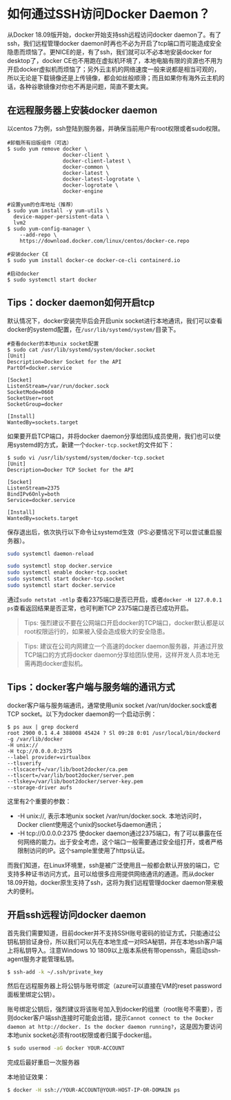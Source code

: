 # 如何通过SSH访问Docker Daemon？

从Docker 18.09版开始，docker开始支持ssh远程访问docker daemon了。有了ssh，我们远程管理docker daemon时再也不必为开启了tcp端口而可能造成安全隐患而烦恼了。更NICE的是，有了ssh，我们就可以不必本地安装docker for desktop了，docker CE也不用跑在虚拟机环境了，本地电脑有限的资源也不用为开启docker虚拟机而烦恼了；另外云主机的网络速度一般来说都是相当可观的，所以无论是下载镜像还是上传镜像，都会如丝般顺滑；而且如果你有海外云主机的话，各种谷歌镜像对你也不再是问题，简直不要太爽。

## 在远程服务器上安装docker daemon
以centos 7为例，ssh登陆到服务器，并确保当前用户有root权限或者sudo权限。
```shell
#卸载所有旧版组件（可选）
$ sudo yum remove docker \
                  docker-client \
                  docker-client-latest \
                  docker-common \
                  docker-latest \
                  docker-latest-logrotate \
                  docker-logrotate \
                  docker-engine

#设置yum的仓库地址（推荐）
$ sudo yum install -y yum-utils \
  device-mapper-persistent-data \
  lvm2
$ sudo yum-config-manager \
    --add-repo \
    https://download.docker.com/linux/centos/docker-ce.repo

#安装docker CE
$ sudo yum install docker-ce docker-ce-cli containerd.io

#启动docker
$ sudo systemctl start docker
```

## Tips：docker daemon如何开启tcp

默认情况下，docker安装完毕后会开启unix socket进行本地通讯，我们可以查看docker的systemd配置，在`/usr/lib/systemd/system/`目录下。
```shell
#查看docker的本地unix socket配置
$ sudo cat /usr/lib/systemd/system/docker.socket 
[Unit]
Description=Docker Socket for the API
PartOf=docker.service

[Socket]
ListenStream=/var/run/docker.sock
SocketMode=0660
SocketUser=root
SocketGroup=docker

[Install]
WantedBy=sockets.target
```

如果要开启TCP端口，并将docker daemon分享给团队成员使用，我们也可以使用systemd的方式，新建一个`docker-tcp.socket`的文件如下：
```shell
$ sudo vi /usr/lib/systemd/system/docker-tcp.socket 
[Unit]
Description=Docker TCP Socket for the API

[Socket]
ListenStream=2375
BindIPv6Only=both
Service=docker.service

[Install]
WantedBy=sockets.target
```
保存退出后，依次执行以下命令让systemd生效（PS:必要情况下可以尝试重启服务器）。
```sh
sudo systemctl daemon-reload

sudo systemctl stop docker.service
sudo systemctl enable docker-tcp.socket
sudo systemctl start docker-tcp.socket
sudo systemctl start docker.service
```
通过`sudo netstat -ntlp` 查看2375端口是否已开启，或者`docker -H 127.0.0.1 ps`查看返回结果是否正常，也可判断TCP 2375端口是否已成功开启。

> Tips: 强烈建议不要在公网端口开启docker的TCP端口，docker默认都是以root权限运行的，如果被入侵会造成极大的安全隐患。

> Tips: 建议在公司内网建立一个高速的docker daemon服务器，并通过开放TCP端口的方式将docker daemon分享给团队使用，这样开发人员本地无需再跑docker虚拟机。

## Tips：docker客户端与服务端的通讯方式
docker客户端与服务端通讯，通常使用unix socket /var/run/docker.sock或者TCP socket。以下为docker daemon的一个启动示例：
```shell
$ ps aux | grep dockerd
root 2900 0.1 4.4 388008 45424 ? Sl 09:28 0:01 /usr/local/bin/dockerd -g /var/lib/docker 
-H unix:// 
-H tcp://0.0.0.0:2375 
--label provider=virtualbox 
--tlsverify 
--tlscacert=/var/lib/boot2docker/ca.pem
--tlscert=/var/lib/boot2docker/server.pem
--tlskey=/var/lib/boot2docker/server-key.pem
--storage-driver aufs
```
这里有2个重要的参数：
- -H unix://, 表示本地unix socket /var/run/docker.sock. 本地访问时，Docker client使用这个unix的socket与daemon通讯；
- -H tcp://0.0.0.0:2375 使docker daemon通过2375端口，有了可以暴露在任何网络的能力。出于安全考虑，这个端口一般需要通过安全组打开，或者严格限制访问的IP。这个sample里使用了https认证。

而我们知道，在Linux环境里，ssh是被广泛使用且一般都会默认开放的端口，它支持多种证书访问方式，且可以给很多应用提供网络通讯的通道。而从docker 18.09开始，docker原生支持了ssh，这将为我们远程管理docker daemon带来极大的便利。

## 开启ssh远程访问docker daemon

首先我们需要知道，目前docker并不支持SSH账号密码的验证方式，只能通过公钥私钥验证身份，所以我们可以先在本地生成一对RSA秘钥，并在本地ssh客户端上将私钥导入。注意Windows 10 1809以上版本系统有带openssh，需启动ssh-agent服务才能管理私钥。
```sh
$ ssh-add -k ~/.ssh/private_key
```
然后在远程服务器上将公钥与账号绑定（azure可以直接在VM的reset password面板里绑定公钥）。

账号绑定公钥后，强烈建议将该账号加入到docker的组里（root账号不需要），否则docker客户端ssh连接时可能会出错，提示`Cannot connect to the Docker daemon at http://docker. Is the docker daemon running?`，这是因为要访问本地unix socket必须有root权限或者归属于docker组。
```sh
$ sudo usermod -aG docker YOUR-ACCOUNT
```
完成后最好重启一次服务器

本地验证效果：
```sh
$ docker -H ssh://YOUR-ACCOUNT@YOUR-HOST-IP-OR-DOMAIN ps
```